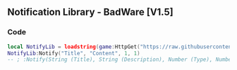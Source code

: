 ## Notification Library - BadWare [V1.5]

### Code
```lua
local NotifyLib = loadstring(game:HttpGet("https://raw.githubusercontent.com/oficialbadware/LuaU/main/Interfaces/Notification/Library.lua", true))()
NotifyLib:Notify("Title", "Content", 1, 1)
-- ; :Notify(String (Title), String (Description), Number (Type), Number (Duration), NumberID (Image/Optional)) 
```

